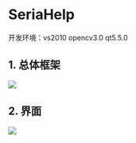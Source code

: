 # SeriaHelp
开发环境：vs2010 opencv3.0 qt5.5.0
## 1. 总体框架
![](https://github.com/hanAndHan/SeriaHelp/img/框架.png)
## 2. 界面
![](https://github.com/hanAndHan/SeriaHelp/img/界面.png)
